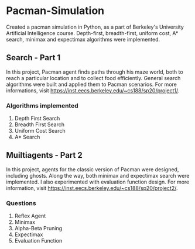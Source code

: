 # Pacman-Simulation
Created a pacman simulation in Python, as a part of Berkeley's University Artificial Intelligence course. Depth-first, breadth-first, uniform cost, A* search, minimax and expectimax algorithms were implemented.

## Search - Part 1
In this project, Pacman agent finds paths through his maze world, both to reach a particular location and to collect food efficiently. General search algorithms were built and applied them to Pacman scenarios. For more informations, visit https://inst.eecs.berkeley.edu/~cs188/sp20/project1/.

### Algorithms implemented
1. Depth First Search
2. Breadth First Search
3. Uniform Cost Search
4. A* Search

## Muiltiagents - Part 2
In this project, agents for the classic version of Pacman were designed, including ghosts. Along the way, both minimax and expectimax search were implemented. I also experimented with evaluation function design. For more information, visit https://inst.eecs.berkeley.edu/~cs188/sp20/project2/.

### Questions
1. Reflex Agent
2. Minimax
3. Alpha-Beta Pruning
4. Expectimax
5. Evaluation Function

